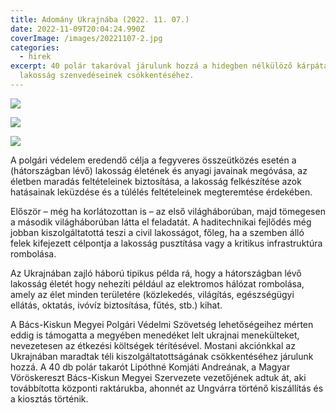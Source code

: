 ```yaml
---
title: Adomány Ukrajnába (2022. 11. 07.)
date: 2022-11-09T20:04:24.990Z
coverImage: /images/20221107-2.jpg
categories:
  - hirek
excerpt: 40 polár takaróval járulunk hozzá a hidegben nélkülöző kárpátaljai
  lakosság szenvedéseinek csökkentéséhez.
---
```

![](/images/20221107-1.jpg)

![](/images/20221107-5.jpg)

![](/images/20221107-6.jpg)

A polgári védelem eredendő célja a fegyveres összeütközés esetén a (hátországban lévő) lakosság életének és anyagi javainak megóvása, az életben maradás feltételeinek biztosítása, a lakosság felkészítése azok hatásainak leküzdése és a túlélés feltételeinek megteremtése érdekében.

Először – még ha korlátozottan is – az első világháborúban, majd tömegesen a második világháborúban látta el feladatát. A haditechnikai fejlődés még jobban kiszolgáltatottá teszi a civil lakosságot, főleg, ha a szemben álló felek kifejezett célpontja a lakosság pusztítása vagy a kritikus infrastruktúra rombolása.

Az Ukrajnában zajló háború tipikus példa rá, hogy a hátországban lévő lakosság életét hogy nehezíti például az elektromos hálózat rombolása, amely az élet minden területére (közlekedés, világítás, egészségügyi ellátás, oktatás, ivóvíz biztosítása, fűtés, stb.) kihat.

A Bács-Kiskun Megyei Polgári Védelmi Szövetség lehetőségeihez mérten eddig is támogatta a megyében menedéket lelt ukrajnai menekülteket, nevezetesen az étkezési költségek térítésével. Mostani akciónkkal az Ukrajnában maradtak téli kiszolgáltatottságának csökkentéséhez járulunk hozzá. A 40 db polár takarót Lipóthné Komjáti Andreának, a Magyar Vöröskereszt Bács-Kiskun Megyei Szervezete vezetőjének adtuk át, aki továbbította központi raktárukba, ahonnét az Ungvárra történő kiszállítás és a kiosztás történik.